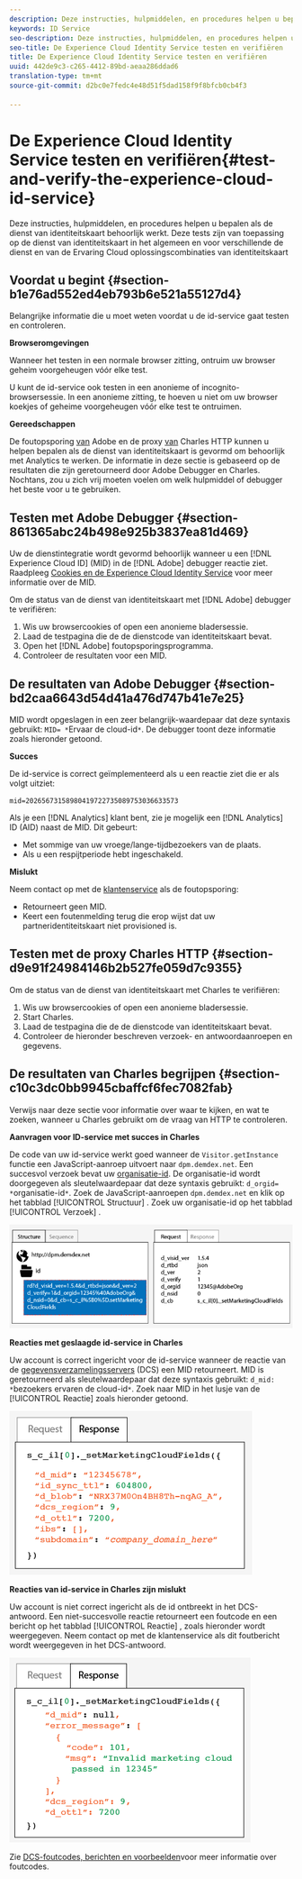 ```yaml
---
description: Deze instructies, hulpmiddelen, en procedures helpen u bepalen als de dienst van identiteitskaart behoorlijk werkt. Deze tests zijn van toepassing op de dienst van identiteitskaart in het algemeen en voor verschillende de dienst en van de Ervaring Cloud oplossingscombinaties van identiteitskaart
keywords: ID Service
seo-description: Deze instructies, hulpmiddelen, en procedures helpen u bepalen als de dienst van identiteitskaart behoorlijk werkt. Deze tests zijn van toepassing op de dienst van identiteitskaart in het algemeen en voor verschillende de dienst en van de Ervaring Cloud oplossingscombinaties van identiteitskaart
seo-title: De Experience Cloud Identity Service testen en verifiëren
title: De Experience Cloud Identity Service testen en verifiëren
uuid: 442de9c3-c265-4412-89bd-aeaa286ddad6
translation-type: tm+mt
source-git-commit: d2bc0e7fedc4e48d51f5dad158f9f8bfcb0cb4f3

---
```



# De Experience Cloud Identity Service testen en verifiëren{#test-and-verify-the-experience-cloud-id-service}

Deze instructies, hulpmiddelen, en procedures helpen u bepalen als de dienst van identiteitskaart behoorlijk werkt. Deze tests zijn van toepassing op de dienst van identiteitskaart in het algemeen en voor verschillende de dienst en van de Ervaring Cloud oplossingscombinaties van identiteitskaart

## Voordat u begint {#section-b1e76ad552ed4eb793b6e521a55127d4}

Belangrijke informatie die u moet weten voordat u de id-service gaat testen en controleren.

**Browseromgevingen**

Wanneer het testen in een normale browser zitting, ontruim uw browser geheim voorgeheugen vóór elke test.

U kunt de id-service ook testen in een anonieme of incognito-browsersessie. In een anonieme zitting, te hoeven u niet om uw browser koekjes of geheime voorgeheugen vóór elke test te ontruimen.

**Gereedschappen**

De foutopsporing [van](https://docs.adobe.com/content/help/en/analytics/implementation/validate/debugger.html) Adobe en de proxy [van](https://www.charlesproxy.com/) Charles HTTP kunnen u helpen bepalen als de dienst van identiteitskaart is gevormd om behoorlijk met Analytics te werken. De informatie in deze sectie is gebaseerd op de resultaten die zijn geretourneerd door Adobe Debugger en Charles. Nochtans, zou u zich vrij moeten voelen om welk hulpmiddel of debugger het beste voor u te gebruiken.

## Testen met Adobe Debugger {#section-861365abc24b498e925b3837ea81d469}

Uw de dienstintegratie wordt gevormd behoorlijk wanneer u een [!DNL Experience Cloud ID] (MID) in de [!DNL Adobe] debugger reactie ziet. Raadpleeg [Cookies en de Experience Cloud Identity Service](../introduction/cookies.md) voor meer informatie over de MID.

Om de status van de dienst van identiteitskaart met [!DNL Adobe] debugger [](https://docs.adobe.com/content/help/en/analytics/implementation/validate/debugger.html)te verifiëren:

1. Wis uw browsercookies of open een anonieme bladersessie.
1. Laad de testpagina die de de dienstcode van identiteitskaart bevat.
1. Open het [!DNL Adobe] foutopsporingsprogramma.
1. Controleer de resultaten voor een MID.

## De resultaten van Adobe Debugger {#section-bd2caa6643d54d41a476d747b41e7e25}

MID wordt opgeslagen in een zeer belangrijk-waardepaar dat deze syntaxis gebruikt: `MID= *`Ervaar de cloud-id`*`. De debugger toont deze informatie zoals hieronder getoond.

**Succes**

De id-service is correct geïmplementeerd als u een reactie ziet die er als volgt uitziet:

```
mid=20265673158980419722735089753036633573
```

Als je een [!DNL Analytics] klant bent, zie je mogelijk een [!DNL Analytics] ID (AID) naast de MID. Dit gebeurt:

* Met sommige van uw vroege/lange-tijdbezoekers van de plaats.
* Als u een respijtperiode hebt ingeschakeld.

**Mislukt**

Neem contact op met de [klantenservice](https://helpx.adobe.com/marketing-cloud/contact-support.html) als de foutopsporing:

* Retourneert geen MID.
* Keert een foutenmelding terug die erop wijst dat uw partneridentiteitskaart niet provisioned is.

## Testen met de proxy Charles HTTP {#section-d9e91f24984146b2b527fe059d7c9355}

Om de status van de dienst van identiteitskaart met Charles te verifiëren:

1. Wis uw browsercookies of open een anonieme bladersessie.
1. Start Charles.
1. Laad de testpagina die de de dienstcode van identiteitskaart bevat.
1. Controleer de hieronder beschreven verzoek- en antwoordaanroepen en gegevens.

## De resultaten van Charles begrijpen {#section-c10c3dc0bb9945cbaffcf6fec7082fab}

Verwijs naar deze sectie voor informatie over waar te kijken, en wat te zoeken, wanneer u Charles gebruikt om de vraag van HTTP te controleren.

**Aanvragen voor ID-service met succes in Charles**

De code van uw id-service werkt goed wanneer de `Visitor.getInstance` functie een JavaScript-aanroep uitvoert naar `dpm.demdex.net`. Een succesvol verzoek bevat uw [organisatie-id](../reference/requirements.md#section-a02f537129a64ffbb690d5738d360c26). De organisatie-id wordt doorgegeven als sleutelwaardepaar dat deze syntaxis gebruikt: `d_orgid= *`organisatie-id`*`. Zoek de JavaScript-aanroepen `dpm.demdex.net` en klik op het tabblad [!UICONTROL Structuur] . Zoek uw organisatie-id op het tabblad [!UICONTROL Verzoek] .

![](assets/charles_request.png)

**Reacties met geslaagde id-service in Charles**

Uw account is correct ingericht voor de id-service wanneer de reactie van de [gegevensverzamelingsservers](https://docs.adobe.com/content/help/en/audience-manager/user-guide/reference/system-components/components-data-collection.html) (DCS) een MID retourneert. MID is geretourneerd als sleutelwaardepaar dat deze syntaxis gebruikt: `d_mid: *`bezoekers ervaren de cloud-id`*`. Zoek naar MID in het lusje van de [!UICONTROL Reactie] zoals hieronder getoond.

![](assets/charles_response_success.png)

**Reacties van id-service in Charles zijn mislukt**

Uw account is niet correct ingericht als de id ontbreekt in het DCS-antwoord. Een niet-succesvolle reactie retourneert een foutcode en een bericht op het tabblad [!UICONTROL Reactie] , zoals hieronder wordt weergegeven. Neem contact op met de klantenservice als dit foutbericht wordt weergegeven in het DCS-antwoord.

![](assets/charles_response_unsuccessful.png)

Zie [DCS-foutcodes, berichten en voorbeelden](https://docs.adobe.com/content/help/en/audience-manager/user-guide/api-and-sdk-code/dcs/dcs-api-reference/dcs-error-codes.html)voor meer informatie over foutcodes.

